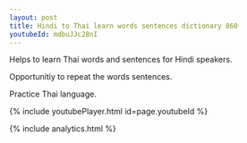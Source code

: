 ```yaml
---
layout: post
title: Hindi to Thai learn words sentences dictionary 860 
youtubeId: mdbuJJc28nI
---
```

 
 
Helps to learn Thai words and sentences for Hindi speakers.

Opportunitiy to repeat the words sentences. 

Practice Thai language. 
 
{% include youtubePlayer.html id=page.youtubeId %}
 
 
{% include analytics.html %}